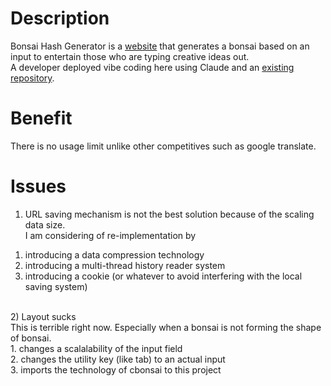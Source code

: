 # Description
Bonsai Hash Generator is a [website](https://trueryob.github.io/BonsaiHG/) that generates a bonsai based on an input to entertain those who are typing creative ideas out.<br>
A developer deployed vibe coding here using Claude and an [existing repository](https://gitlab.com/jallbrit/cbonsai).<br>

# Benefit
There is no usage limit unlike other competitives such as  google translate.<br>

# Issues
1) URL saving mechanism is not the best solution because of the scaling data size.<br>
I am considering of re-implementation by<br>
1. introducing a data compression technology<br>
2. introducing a multi-thread history reader system<br>
3. introducing a cookie (or whatever to avoid interfering with the local saving system)<br>
<br>
2) Layout sucks<br>
This is terrible right now. Especially when a bonsai is not forming the shape of bonsai.<br>
1. changes a scalalability of the input field<br>
2. changes the utility key (like tab) to an actual input<br>
3. imports the technology of cbonsai to this project<br>
